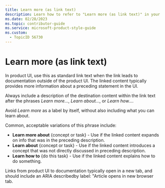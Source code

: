 ```yaml
---
title: Learn more (as link text)
description: Learn how to refer to "Learn more (as link text)" in your content.
ms.date: 02/28/2023
ms.topic: contributor-guide
ms.service: microsoft-product-style-guide
ms.custom:
  - TopicID 56730
---
```



# Learn more (as link text)

In product UI, use this as standard link text when the link leads to documentation outside of the product UI. The linked content typically provides more information about a preceding statement in the UI. 

Always include a description of the destination content within the link text after the phrases *Learn more...*, *Learn about..*., or *Learn how....* 

Avoid *Learn more* as a label by itself, without also including what you can learn about. 

Common, acceptable variations of this phrase include:

- **Learn more about** {concept or task} - Use if the linked content expands on info that was in the preceding description.
- **Learn about** {concept or task} - Use if the linked content introduces a concept that was not directly discussed in preceding description.
- **Learn how to** {do this task} - Use if the linked content explains how to do something.

Links from product UI to documentation typically open in a new tab, and should include an ARIA describedby label: "Article opens in new browser tab.